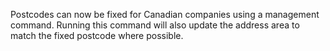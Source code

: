 Postcodes can now be fixed for Canadian companies using a management command. 
Running this command will also update the address area to match the fixed postcode where possible.